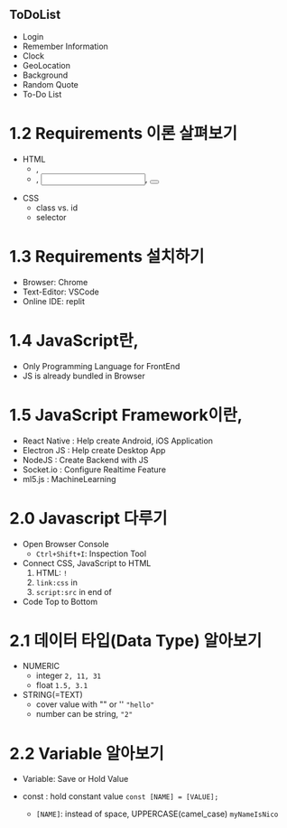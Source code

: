 ## ToDoList
- Login
- Remember Information
- Clock
- GeoLocation
- Background
- Random Quote
- To-Do List

# 1.2 Requirements 이론 살펴보기
- HTML
    - <head>, <body>
    - <form>, <input>, <button>
- CSS
    - class vs. id
    - selector

# 1.3 Requirements 설치하기
- Browser: Chrome
- Text-Editor: VSCode
- Online IDE: replit

# 1.4 JavaScript란,
- Only Programming Language for FrontEnd
- JS is already bundled in Browser

# 1.5 JavaScript Framework이란,
- React Native
    : Help create Android, iOS Application
- Electron JS
    : Help create Desktop App
- NodeJS
    : Create Backend with JS
- Socket.io
    : Configure Realtime Feature
- ml5.js
    : MachineLearning

# 2.0 Javascript 다루기
- Open Browser Console
    - `Ctrl+Shift+I`: Inspection Tool
- Connect CSS, JavaScript to HTML
    1. HTML: `!`
    2. `link:css` in <head>
        <link rel="stylesheet" href="style.css">
    3. `script:src` in end of <body>
        <script src="app.js"></script>
- Code Top to Bottom

# 2.1 데이터 타입(Data Type) 알아보기
- NUMERIC
    - integer
        `2, 11, 31`
    - float
        `1.5, 3.1`
- STRING(=TEXT)
    - cover value with "" or ''
        `"hello"`
    - number can be string, `"2"`

# 2.2 Variable 알아보기
- Variable: Save or Hold Value
 
 - const
    : hold constant value
    `const [NAME] = [VALUE];`
    - `[NAME]`: instead of space, UPPERCASE(camel_case)
        `myNameIsNico`
